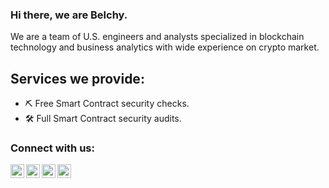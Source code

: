 ### Hi there, we are Belchy.

We are a team of U.S. engineers and analysts specialized in blockchain technology and business analytics with wide experience on crypto market.


## Services we provide:
- ⛏ Free Smart Contract security checks.
- 🛠 Full Smart Contract security audits.

### Connect with us:

[<img align="left" alt="Belchy | Twitter" width="22px" src="https://cdn.jsdelivr.net/npm/simple-icons@v3/icons/twitter.svg" />][twitter]
[<img align="left" alt="Belchy | E-mail" width="22px" src="https://cdn.jsdelivr.net/npm/simple-icons@v3/icons/gmail.svg" />][email]
[<img align="left" alt="Belchy | Telegram" width="22px" src="https://cdn.jsdelivr.net/npm/simple-icons@v3/icons/telegram.svg" />][telegram]
[<img align="left" alt="Belchy | Medium" width="22px" src="https://cdn.jsdelivr.net/npm/simple-icons@v3/icons/medium.svg" />][medium]
<br />

[email]: mailto:contact@belchy.com
[twitter]: https://twitter.com/Belchy_us
[telegram]: https://t.me/belchy_audits
[medium]: https://medium.belchy.com

